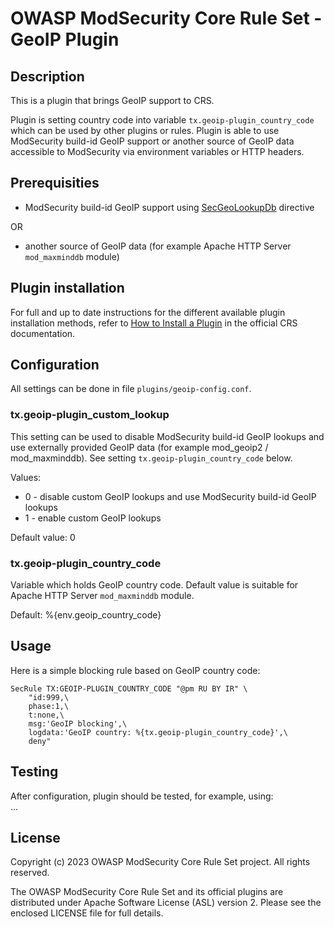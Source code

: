# OWASP ModSecurity Core Rule Set - GeoIP Plugin

## Description

This is a plugin that brings GeoIP support to CRS.

Plugin is setting country code into variable `tx.geoip-plugin_country_code`
which can be used by other plugins or rules. Plugin is able to use ModSecurity
build-id GeoIP support or another source of GeoIP data accessible to ModSecurity
via environment variables or HTTP headers.

## Prerequisities

 * ModSecurity build-id GeoIP support using [SecGeoLookupDb](https://github.com/SpiderLabs/ModSecurity/wiki/Reference-Manual-(v2.x)#user-content-SecGeoLookupDb) directive

OR
 * another source of GeoIP data (for example Apache HTTP Server `mod_maxminddb` module)

## Plugin installation

For full and up to date instructions for the different available plugin
installation methods, refer to [How to Install a Plugin](https://coreruleset.org/docs/concepts/plugins/#how-to-install-a-plugin)
in the official CRS documentation.

## Configuration

All settings can be done in file `plugins/geoip-config.conf`.

### tx.geoip-plugin_custom_lookup

This setting can be used to disable ModSecurity build-id GeoIP lookups and use
externally provided GeoIP data (for example mod_geoip2 / mod_maxminddb). See
setting `tx.geoip-plugin_country_code` below.

Values:
 * 0 - disable custom GeoIP lookups and use ModSecurity build-id GeoIP lookups
 * 1 - enable custom GeoIP lookups

Default value: 0

### tx.geoip-plugin_country_code

Variable which holds GeoIP country code. Default value is suitable for Apache
HTTP Server `mod_maxminddb` module.

Default: %{env.geoip_country_code}

## Usage

Here is a simple blocking rule based on GeoIP country code:

```
SecRule TX:GEOIP-PLUGIN_COUNTRY_CODE "@pm RU BY IR" \
    "id:999,\
    phase:1,\
    t:none,\
    msg:'GeoIP blocking',\
    logdata:'GeoIP country: %{tx.geoip-plugin_country_code}',\
    deny"
```

## Testing

After configuration, plugin should be tested, for example, using:  
...

## License

Copyright (c) 2023 OWASP ModSecurity Core Rule Set project. All rights reserved.

The OWASP ModSecurity Core Rule Set and its official plugins are distributed
under Apache Software License (ASL) version 2. Please see the enclosed LICENSE
file for full details.
